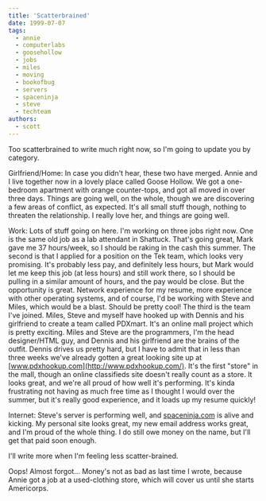 ```yaml
---
title: 'Scatterbrained'
date: 1999-07-07
tags:
  - annie
  - computerlabs
  - goosehollow
  - jobs
  - miles
  - moving
  - bookofbug
  - servers
  - spaceninja
  - steve
  - techteam
authors:
  - scott
---
```


Too scatterbrained to write much right now, so I'm going to update you by category.

Girlfriend/Home: In case you didn't hear, these two have merged. Annie and I live together now in a lovely place called Goose Hollow. We got a one-bedroom apartment with orange counter-tops, and got all moved in over three days. Things are going well, on the whole, though we are discovering a few areas of conflict, as expected. It's all small stuff though, nothing to threaten the relationship. I really love her, and things are going well.

Work: Lots of stuff going on here. I'm working on three jobs right now. One is the same old job as a lab attendant in Shattuck. That's going great, Mark gave me 37 hours/week, so I should be raking in the cash this summer. The second is that I applied for a position on the Tek team, which looks very promising. It's probably less pay, and definitely less hours, but Mark would let me keep this job (at less hours) and still work there, so I should be pulling in a similar amount of hours, and the pay would be close. But the opportunity is great. Network experience for my resume, more experience with other operating systems, and of course, I'd be working with Steve and Miles, which would be a blast. Should be pretty cool! The third is the team I've joined. Miles, Steve and myself have hooked up with Dennis and his girlfriend to create a team called PDXmart. It's an online mall project which is pretty exciting. Miles and Steve are the programmers, I'm the head designer/HTML guy, and Dennis and his girlfriend are the brains of the outfit. Dennis drives us pretty hard, but I have to admit that in less than three weeks we've already gotten a great looking site up at [www.pdxhookup.com](http://www.pdxhookup.com/). It's the first "store" in the mall, though an online classifieds site doesn't really count as a store. It looks great, and we're all proud of how well it's performing. It's kinda frustrating not having as much free time as I thought I would over the summer, but it's really good experience, and it loads up my resume quickly!

Internet: Steve's server is performing well, and [spaceninja.com](http://spaceninja.com/) is alive and kicking. My personal site looks great, my new email address works great, and I'm proud of the whole thing. I do still owe money on the name, but I'll get that paid soon enough.

I'll write more when I'm feeling less scatter-brained.

Oops! Almost forgot... Money's not as bad as last time I wrote, because Annie got a job at a used-clothing store, which will cover us until she starts Americorps.

